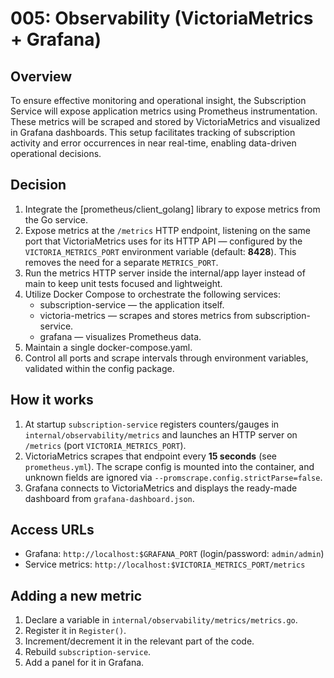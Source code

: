 # 005: Observability (VictoriaMetrics + Grafana)

## Overview

To ensure effective monitoring and operational insight, the Subscription Service will expose application metrics using Prometheus instrumentation. These metrics will be scraped and stored by VictoriaMetrics and visualized in Grafana dashboards. This setup facilitates tracking of subscription activity and error occurrences in near real-time, enabling data-driven operational decisions.

## Decision

1. Integrate the [prometheus/client_golang] library to expose metrics from the Go service.
2. Expose metrics at the `/metrics` HTTP endpoint, listening on the same port that VictoriaMetrics uses for its HTTP API — configured by the `VICTORIA_METRICS_PORT` environment variable (default: **8428**). This removes the need for a separate `METRICS_PORT`. 
3. Run the metrics HTTP server inside the internal/app layer instead of main to keep unit tests focused and lightweight.
4. Utilize Docker Compose to orchestrate the following services:
   - subscription-service — the application itself.
   - victoria-metrics — scrapes and stores metrics from subscription-service.
   - grafana — visualizes Prometheus data.
5. Maintain a single docker-compose.yaml.
6. Control all ports and scrape intervals through environment variables, validated within the config package.

## How it works

1. At startup `subscription-service` registers counters/gauges in `internal/observability/metrics` and launches an HTTP server on `/metrics` (port `VICTORIA_METRICS_PORT`).
2. VictoriaMetrics scrapes that endpoint every **15 seconds** (see `prometheus.yml`). The scrape config is mounted into the container, and unknown fields are ignored via `--promscrape.config.strictParse=false`. 
3. Grafana connects to VictoriaMetrics and displays the ready-made dashboard from `grafana-dashboard.json`.

## Access URLs

* Grafana: `http://localhost:$GRAFANA_PORT` (login/password: `admin/admin`)
* Service metrics: `http://localhost:$VICTORIA_METRICS_PORT/metrics`

## Adding a new metric
1. Declare a variable in `internal/observability/metrics/metrics.go`.
2. Register it in `Register()`.
3. Increment/decrement it in the relevant part of the code.
4. Rebuild `subscription-service`.
5. Add a panel for it in Grafana.
